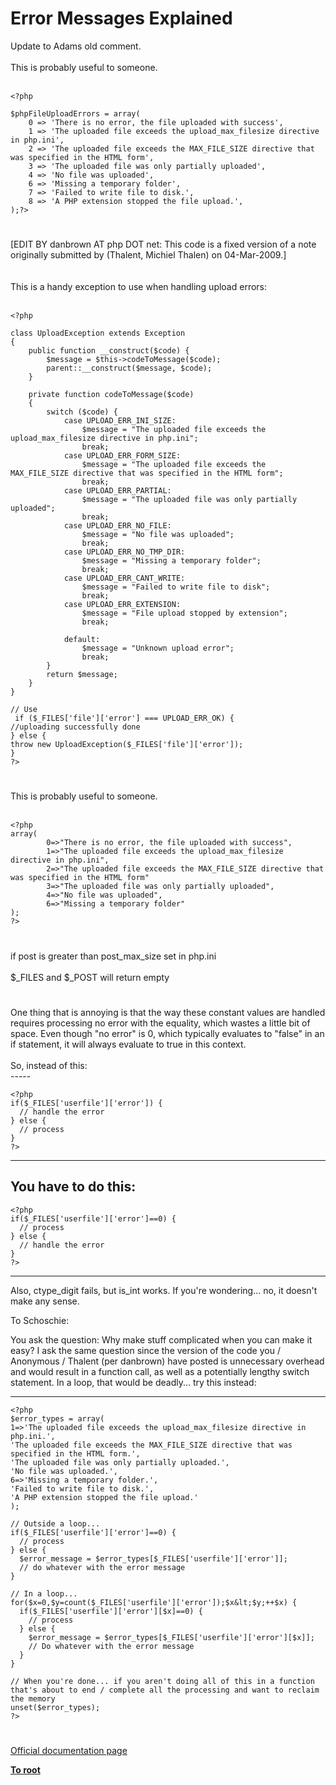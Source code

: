 # Error Messages Explained



Update to Adams old comment.<br><br>This is probably useful to someone.<br><br>

```
<?php

$phpFileUploadErrors = array(
    0 => 'There is no error, the file uploaded with success',
    1 => 'The uploaded file exceeds the upload_max_filesize directive in php.ini',
    2 => 'The uploaded file exceeds the MAX_FILE_SIZE directive that was specified in the HTML form',
    3 => 'The uploaded file was only partially uploaded',
    4 => 'No file was uploaded',
    6 => 'Missing a temporary folder',
    7 => 'Failed to write file to disk.',
    8 => 'A PHP extension stopped the file upload.',
);?>
```
  

#

[EDIT BY danbrown AT php DOT net: This code is a fixed version of a note originally submitted by (Thalent, Michiel Thalen) on 04-Mar-2009.]<br><br><br>This is a handy exception to use when handling upload errors:<br><br>

```
<?php

class UploadException extends Exception
{
    public function __construct($code) {
        $message = $this->codeToMessage($code);
        parent::__construct($message, $code);
    }

    private function codeToMessage($code)
    {
        switch ($code) {
            case UPLOAD_ERR_INI_SIZE:
                $message = "The uploaded file exceeds the upload_max_filesize directive in php.ini";
                break;
            case UPLOAD_ERR_FORM_SIZE:
                $message = "The uploaded file exceeds the MAX_FILE_SIZE directive that was specified in the HTML form";
                break;
            case UPLOAD_ERR_PARTIAL:
                $message = "The uploaded file was only partially uploaded";
                break;
            case UPLOAD_ERR_NO_FILE:
                $message = "No file was uploaded";
                break;
            case UPLOAD_ERR_NO_TMP_DIR:
                $message = "Missing a temporary folder";
                break;
            case UPLOAD_ERR_CANT_WRITE:
                $message = "Failed to write file to disk";
                break;
            case UPLOAD_ERR_EXTENSION:
                $message = "File upload stopped by extension";
                break;

            default:
                $message = "Unknown upload error";
                break;
        }
        return $message;
    }
}

// Use
 if ($_FILES['file']['error'] === UPLOAD_ERR_OK) {
//uploading successfully done
} else {
throw new UploadException($_FILES['file']['error']);
}
?>
```
  

#

This is probably useful to someone.<br><br>

```
<?php
array(
        0=>"There is no error, the file uploaded with success", 
        1=>"The uploaded file exceeds the upload_max_filesize directive in php.ini", 
        2=>"The uploaded file exceeds the MAX_FILE_SIZE directive that was specified in the HTML form"
        3=>"The uploaded file was only partially uploaded",
        4=>"No file was uploaded",
        6=>"Missing a temporary folder" 
);
?>
```
  

#

if post is greater than post_max_size set in php.ini<br><br>$_FILES and $_POST will return empty  

#

One thing that is annoying is that the way these constant values are handled requires processing no error with the equality, which wastes a little bit of space.  Even though "no error" is 0, which typically evaluates to "false" in an if statement, it will always evaluate to true in this context.<br><br>So, instead of this:<br>-----<br>

```
<?php
if($_FILES['userfile']['error']) {
  // handle the error
} else {
  // process
}
?>
```

-----
You have to do this:
-----


```
<?php
if($_FILES['userfile']['error']==0) {
  // process
} else {
  // handle the error
}
?>
```

-----
Also, ctype_digit fails, but is_int works.  If you're wondering... no, it doesn't make any sense.

To Schoschie:

You ask the question:  Why make stuff complicated when you can make it easy?  I ask the same question since the version of the code you / Anonymous / Thalent (per danbrown) have posted is unnecessary overhead and would result in a function call, as well as a potentially lengthy switch statement.  In a loop, that would be deadly... try this instead:

-----


```
<?php
$error_types = array(
1=>'The uploaded file exceeds the upload_max_filesize directive in php.ini.',
'The uploaded file exceeds the MAX_FILE_SIZE directive that was specified in the HTML form.',
'The uploaded file was only partially uploaded.',
'No file was uploaded.',
6=>'Missing a temporary folder.',
'Failed to write file to disk.',
'A PHP extension stopped the file upload.'
);

// Outside a loop...
if($_FILES['userfile']['error']==0) {
  // process
} else {
  $error_message = $error_types[$_FILES['userfile']['error']];
  // do whatever with the error message
}

// In a loop...
for($x=0,$y=count($_FILES['userfile']['error']);$x&lt;$y;++$x) {
  if($_FILES['userfile']['error'][$x]==0) {
    // process
  } else {
    $error_message = $error_types[$_FILES['userfile']['error'][$x]];
    // Do whatever with the error message
  }
}

// When you're done... if you aren't doing all of this in a function that's about to end / complete all the processing and want to reclaim the memory
unset($error_types);
?>
```
  

#

[Official documentation page](https://www.php.net/manual/en/features.file-upload.errors.php)

**[To root](/README.md)**
